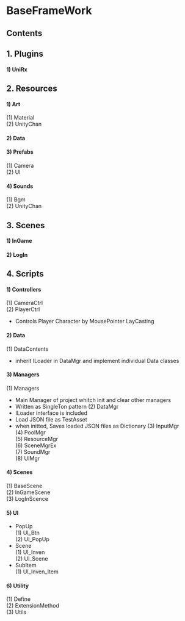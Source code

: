 BaseFrameWork
=============
Contents
--------
## 1. Plugins
#### 1) UniRx
## 2. Resources
#### 1) Art   
(1) Material   
(2) UnityChan   
#### 2) Data   
#### 3) Prefabs   
(1) Camera   
(2) UI   
#### 4) Sounds   
(1) Bgm   
(2) UnityChan   
## 3. Scenes
#### 1) InGame
#### 2) LogIn
## 4. Scripts
#### 1) Controllers   
(1) CameraCtrl   
(2) PlayerCtrl   
   - Controls Player Character by MousePointer LayCasting   
#### 2) Data   
(1) DataContents   
   - inherit ILoader in DataMgr and implement individual Data classes   
#### 3) Managers   
(1) Managers   
   - Main Manager of project whitch init and clear other managers   
   - Written as SingleTon pattern
(2) DataMgr
   - ILoader interface is included
   - Load JSON file as TestAsset
   - when initted, Saves loaded JSON files as Dictionary
(3) InputMgr   
   (4) PoolMgr   
   (5) ResourceMgr   
   (6) SceneMgrEx   
   (7) SoundMgr   
   (8) UIMgr   
#### 4) Scenes   
   (1) BaseScene   
   (2) InGameScene      
   (3) LogInScence      
#### 5) UI   
* PopUp   
   (1) UI_Btn   
   (2) UI_PopUp   
* Scene   
   (1) UI_Inven   
   (2) UI_Scene   
* SubItem   
   (1) UI_Inven_Item    
#### 6) Utility   
   (1) Define   
   (2) ExtensionMethod   
   (3) Utils   
